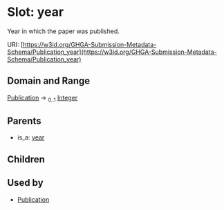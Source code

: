 
# Slot: year


Year in which the paper was published.

URI: [https://w3id.org/GHGA-Submission-Metadata-Schema/Publication_year](https://w3id.org/GHGA-Submission-Metadata-Schema/Publication_year)


## Domain and Range

[Publication](Publication.md) &#8594;  <sub>0..1</sub> [Integer](types/Integer.md)

## Parents

 *  is_a: [year](year.md)

## Children


## Used by

 * [Publication](Publication.md)
